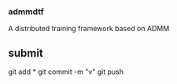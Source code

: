 ### admmdtf
A distributed training framework based on ADMM

## submit
git add *
git commit -m "v"
git push
